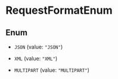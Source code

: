 

# RequestFormatEnum

## Enum


* `JSON` (value: `"JSON"`)

* `XML` (value: `"XML"`)

* `MULTIPART` (value: `"MULTIPART"`)



